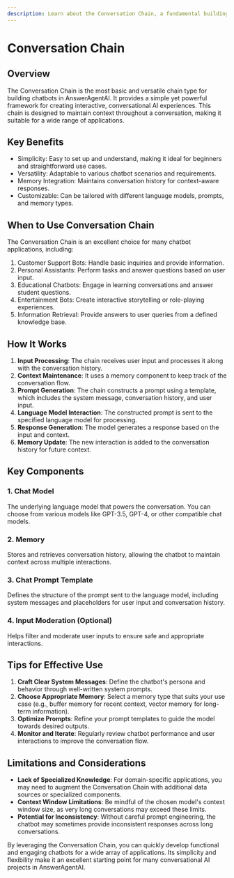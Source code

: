 ```yaml
---
description: Learn about the Conversation Chain, a fundamental building block for chatbots in AnswerAgentAI
---
```


# Conversation Chain

## Overview

The Conversation Chain is the most basic and versatile chain type for building chatbots in AnswerAgentAI. It provides a simple yet powerful framework for creating interactive, conversational AI experiences. This chain is designed to maintain context throughout a conversation, making it suitable for a wide range of applications.

## Key Benefits

-   Simplicity: Easy to set up and understand, making it ideal for beginners and straightforward use cases.
-   Versatility: Adaptable to various chatbot scenarios and requirements.
-   Memory Integration: Maintains conversation history for context-aware responses.
-   Customizable: Can be tailored with different language models, prompts, and memory types.

## When to Use Conversation Chain

The Conversation Chain is an excellent choice for many chatbot applications, including:

1. Customer Support Bots: Handle basic inquiries and provide information.
2. Personal Assistants: Perform tasks and answer questions based on user input.
3. Educational Chatbots: Engage in learning conversations and answer student questions.
4. Entertainment Bots: Create interactive storytelling or role-playing experiences.
5. Information Retrieval: Provide answers to user queries from a defined knowledge base.

## How It Works

1. **Input Processing**: The chain receives user input and processes it along with the conversation history.
2. **Context Maintenance**: It uses a memory component to keep track of the conversation flow.
3. **Prompt Generation**: The chain constructs a prompt using a template, which includes the system message, conversation history, and user input.
4. **Language Model Interaction**: The constructed prompt is sent to the specified language model for processing.
5. **Response Generation**: The model generates a response based on the input and context.
6. **Memory Update**: The new interaction is added to the conversation history for future context.

## Key Components

### 1. Chat Model

The underlying language model that powers the conversation. You can choose from various models like GPT-3.5, GPT-4, or other compatible chat models.

### 2. Memory

Stores and retrieves conversation history, allowing the chatbot to maintain context across multiple interactions.

### 3. Chat Prompt Template

Defines the structure of the prompt sent to the language model, including system messages and placeholders for user input and conversation history.

### 4. Input Moderation (Optional)

Helps filter and moderate user inputs to ensure safe and appropriate interactions.

## Tips for Effective Use

1. **Craft Clear System Messages**: Define the chatbot's persona and behavior through well-written system prompts.
2. **Choose Appropriate Memory**: Select a memory type that suits your use case (e.g., buffer memory for recent context, vector memory for long-term information).
3. **Optimize Prompts**: Refine your prompt templates to guide the model towards desired outputs.
4. **Monitor and Iterate**: Regularly review chatbot performance and user interactions to improve the conversation flow.

## Limitations and Considerations

-   **Lack of Specialized Knowledge**: For domain-specific applications, you may need to augment the Conversation Chain with additional data sources or specialized components.
-   **Context Window Limitations**: Be mindful of the chosen model's context window size, as very long conversations may exceed these limits.
-   **Potential for Inconsistency**: Without careful prompt engineering, the chatbot may sometimes provide inconsistent responses across long conversations.

By leveraging the Conversation Chain, you can quickly develop functional and engaging chatbots for a wide array of applications. Its simplicity and flexibility make it an excellent starting point for many conversational AI projects in AnswerAgentAI.
